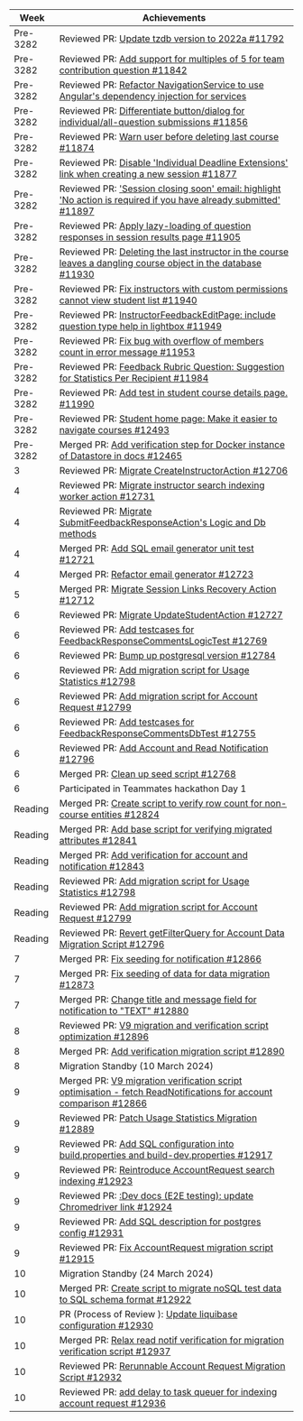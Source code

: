 | Week | Achievements |
| ---- | ------------ |
| Pre-3282 | Reviewed PR: [Update tzdb version to 2022a #11792](https://github.com/TEAMMATES/teammates/pull/11792) |
| Pre-3282 | Reviewed PR: [Add support for multiples of 5 for team contribution question #11842](https://github.com/TEAMMATES/teammates/pull/11842) |
| Pre-3282 | Reviewed PR: [Refactor NavigationService to use Angular's dependency injection for services](https://github.com/TEAMMATES/teammates/pull/11855) |
| Pre-3282 | Reviewed PR: [Differentiate button/dialog for individual/all-question submissions #11856](https://github.com/TEAMMATES/teammates/pull/11856) |
| Pre-3282 | Reviewed PR: [Warn user before deleting last course #11874](https://github.com/TEAMMATES/teammates/pull/11874) |
| Pre-3282 | Reviewed PR: [Disable 'Individual Deadline Extensions' link when creating a new session #11877](https://github.com/TEAMMATES/teammates/pull/11877) |
| Pre-3282 | Reviewed PR: ['Session closing soon' email: highlight 'No action is required if you have already submitted' #11897](https://github.com/TEAMMATES/teammates/pull/11897) |
| Pre-3282 | Reviewed PR: [Apply lazy-loading of question responses in session results page #11905](https://github.com/TEAMMATES/teammates/pull/11905) |
| Pre-3282 | Reviewed PR: [Deleting the last instructor in the course leaves a dangling course object in the database #11930](https://github.com/TEAMMATES/teammates/pull/11930) |
| Pre-3282 | Reviewed PR: [Fix instructors with custom permissions cannot view student list #11940](https://github.com/TEAMMATES/teammates/pull/11940) |
| Pre-3282 | Reviewed PR: [InstructorFeedbackEditPage: include question type help in lightbox #11949](https://github.com/TEAMMATES/teammates/pull/11949) |
| Pre-3282 | Reviewed PR: [Fix bug with overflow of members count in error message #11953](https://github.com/TEAMMATES/teammates/pull/11953) |
| Pre-3282 | Reviewed PR: [Feedback Rubric Question: Suggestion for Statistics Per Recipient #11984](https://github.com/TEAMMATES/teammates/pull/11984) |
| Pre-3282 | Reviewed PR: [Add test in student course details page. #11990](https://github.com/TEAMMATES/teammates/pull/11990) |
| Pre-3282 | Reviewed PR: [Student home page: Make it easier to navigate courses #12493](https://github.com/TEAMMATES/teammates/pull/12493) |
| Pre-3282 | Merged PR: [Add verification step for Docker instance of Datastore in docs #12465](https://github.com/TEAMMATES/teammates/pull/12465) |
| 3 | Reviewed PR: [Migrate CreateInstructorAction #12706](https://github.com/TEAMMATES/teammates/pull/12706) |
| 4 | Reviewed PR: [Migrate instructor search indexing worker action #12731](https://github.com/TEAMMATES/teammates/pull/12731) |
| 4 | Reviewed PR: [Migrate SubmitFeedbackResponseAction's Logic and Db methods](https://github.com/TEAMMATES/teammates/pull/12732) |
| 4 | Merged PR: [Add SQL email generator unit test #12721](https://github.com/TEAMMATES/teammates/pull/12721) |
| 4 | Merged PR: [Refactor email generator #12723](https://github.com/TEAMMATES/teammates/pull/12723) |
| 5 | Merged PR: [Migrate Session Links Recovery Action #12712](https://github.com/TEAMMATES/teammates/pull/12712) |
| 6 | Reviewed PR: [Migrate UpdateStudentAction #12727](https://github.com/TEAMMATES/teammates/pull/12727) |
| 6 | Reviewed PR: [ Add testcases for FeedbackResponseCommentsLogicTest #12769 ](https://github.com/TEAMMATES/teammates/pull/12769) |
| 6 | Reviewed PR: [Bump up postgresql version #12784](https://github.com/TEAMMATES/teammates/pull/12784) |
| 6 | Reviewed PR: [Add migration script for Usage Statistics #12798](https://github.com/TEAMMATES/teammates/pull/12798) |
| 6 | Reviewed PR: [Add migration script for Account Request #12799](https://github.com/TEAMMATES/teammates/pull/12799) |
| 6 | Reviewed PR: [ Add testcases for FeedbackResponseCommentsDbTest #12755 ](https://github.com/TEAMMATES/teammates/pull/12755) |
| 6 | Reviewed PR: [ Add Account and Read Notification #12796](https://github.com/TEAMMATES/teammates/pull/12796) |
| 6 | Merged PR: [Clean up seed script #12768 ](https://github.com/TEAMMATES/teammates/pull/12768) |
| 6 | Participated in Teammates hackathon Day 1 |
| Reading | Merged PR: [Create script to verify row count for non-course entities #12824](https://github.com/TEAMMATES/teammates/pull/12824) |
| Reading | Merged PR: [Add base script for verifying migrated attributes #12841 ](https://github.com/TEAMMATES/teammates/pull/12841) |
| Reading | Merged PR: [Add verification for account and notification #12843 ](https://github.com/TEAMMATES/teammates/pull/12727) |
| Reading | Reviewed PR: [Add migration script for Usage Statistics #12798](https://github.com/TEAMMATES/teammates/pull/12798) |
| Reading | Reviewed PR: [Add migration script for Account Request #12799](https://github.com/TEAMMATES/teammates/pull/12799) |
| Reading | Reviewed PR: [Revert getFilterQuery for Account Data Migration Script #12796](https://github.com/TEAMMATES/teammates/pull/12796) |
| 7 | Merged PR: [Fix seeding for notification #12866 ](https://github.com/TEAMMATES/teammates/pull/12866) |
| 7 | Merged PR: [Fix seeding of data for data migration #12873 ](https://github.com/TEAMMATES/teammates/pull/12873) |
| 7 | Merged PR: [Change title and message field for notification to "TEXT" #12880 ](https://github.com/TEAMMATES/teammates/pull/12880) |
| 8 | Reviewed PR: [V9 migration and verification script optimization #12896](https://github.com/TEAMMATES/teammates/pull/12896) |
| 8 | Merged PR: [Add verification migration script #12890 ](https://github.com/TEAMMATES/teammates/pull/12890) |
| 8 | Migration Standby (10 March 2024) |
| 9 | Merged PR: [V9 migration verification script optimisation - fetch ReadNotifications for account comparison #12866 ](https://github.com/TEAMMATES/teammates/pull/12905) |
| 9 | Reviewed PR: [Patch Usage Statistics Migration #12889](https://github.com/TEAMMATES/teammates/pull/12889) |
| 9 | Reviewed PR: [Add SQL configuration into build.properties and build-dev.properties #12917](https://github.com/TEAMMATES/teammates/pull/12917) |
| 9 | Reviewed PR: [Reintroduce AccountRequest search indexing #12923](https://github.com/TEAMMATES/teammates/pull/12796) |
| 9 | Reviewed PR: [:Dev docs (E2E testing): update Chromedriver link #12924](https://github.com/TEAMMATES/teammates/pull/12924) |
| 9 | Reviewed PR: [Add SQL description for postgres config #12931](https://github.com/TEAMMATES/teammates/pull/12796) |
| 9 | Reviewed PR: [Fix AccountRequest migration script #12915](https://github.com/TEAMMATES/teammates/pull/12915) |
| 10 | Migration Standby (24 March 2024) |
| 10 | Merged PR: [Create script to migrate noSQL test data to SQL schema format #12922 ](https://github.com/TEAMMATES/teammates/pull/12922) |
| 10 | PR (Process of Review ): [Update liquibase configuration #12930 ](https://github.com/TEAMMATES/teammates/pull/12930) |
| 10 | Merged PR: [Relax read notif verification for migration verification script #12937 ](https://github.com/TEAMMATES/teammates/pull/12866) |
| 10 | Reviewed PR: [Rerunnable Account Request Migration Script #12932](https://github.com/TEAMMATES/teammates/pull/12932) |
| 10 | Reviewed PR: [add delay to task queuer for indexing account request #12936](https://github.com/TEAMMATES/teammates/pull/12936) |


